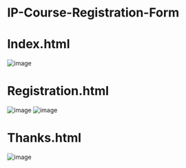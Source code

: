 # IP-Course-Registration-Form

# Index.html
![image](https://user-images.githubusercontent.com/102860861/229299420-6a89b450-2536-457a-9c6a-6bf42620f34c.png)

# Registration.html
![image](https://user-images.githubusercontent.com/102860861/229299621-d9086371-ca05-4f5b-9d73-a39de6203b47.png)
![image](https://user-images.githubusercontent.com/102860861/229299649-fa5fd230-180e-459d-9d95-be3e96e5783f.png)

# Thanks.html
![image](https://user-images.githubusercontent.com/102860861/229299678-5377c851-2711-446c-b0d7-176316649d1b.png)


